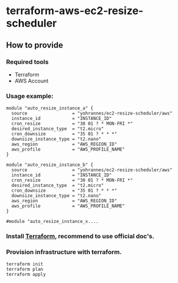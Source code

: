 # terraform-aws-ec2-resize-scheduler

## How to provide

### Required tools
- Terraform
- AWS Account

### Usage example:

```
module "auto_resize_instance_a" {
  source                 = "yohrannes/ec2-resize-scheduler/aws"
  instance_id            = "INSTANCE_ID"
  cron_resize            = "30 01 ? * MON-FRI *"
  desired_instance_type  = "t2.micro"
  cron_downsize          = "35 01 ? * * *"
  downsize_instance_type = "t2.nano"
  aws_region             = "AWS_REGION_ID"
  aws_profile            = "AWS_PROFILE_NAME"
}

module "auto_resize_instance_b" {
  source                 = "yohrannes/ec2-resize-scheduler/aws"
  instance_id            = "INSTANCE_ID"
  cron_resize            = "30 01 ? * MON-FRI *"
  desired_instance_type  = "t2.micro"
  cron_downsize          = "35 01 ? * * *"
  downsize_instance_type = "t2.nano"
  aws_region             = "AWS_REGION_ID"
  aws_profile            = "AWS_PROFILE_NAME"
}

#module "auto_resize_instance_x....
```

### Install [Terraform](https://developer.hashicorp.com/terraform/tutorials/aws-get-started/install-cli), recommend to use official doc's.

### Provision infrastructure with terraform.
```
terraform init
terraform plan
terraform apply
```